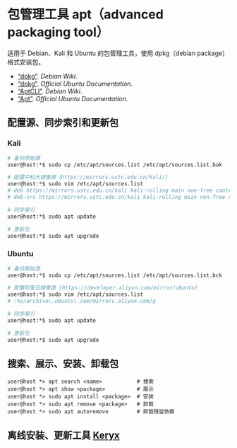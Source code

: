 # 包管理工具 apt（advanced packaging tool）

适用于 Debian、Kali 和 Ubuntu 的包管理工具，使用 dpkg（debian package）格式安装包。

*   [“dpkg”](https://wiki.debian.org/dpkg). *Debian Wiki*.
*   [“dpkg”](https://help.ubuntu.com/lts/serverguide/dpkg.html). *Official Ubuntu Documentation*.
*   [“AptCLI”](https://wiki.debian.org/AptCLI). *Debian Wiki*.
*   [“Apt”](https://help.ubuntu.com/lts/serverguide/apt.html). *Official Ubuntu Documentation*.

## 配置源、同步索引和更新包

### Kali

```sh
# 备份原始源
user@host:*$ sudo cp /etc/apt/sources.list /etc/apt/sources.list.bak

# 配置中科大镜像源（https://mirrors.ustc.edu.cn/kali/）
user@host:*$ sudo vim /etc/apt/sources.list
# deb https://mirrors.ustc.edu.cn/kali kali-rolling main non-free contrib
# deb-src https://mirrors.ustc.edu.cn/kali kali-rolling main non-free contrib

# 同步索引
user@host:*$ sudo apt update

# 更新包
user@host:*$ sudo apt upgrade
```

### Ubuntu

```sh
# 备份原始源
user@host:*$ sudo cp /etc/apt/sources.list /etc/apt/sources.list.bck

# 配置阿里云镜像源 (https://developer.aliyun.com/mirror/ubuntu)
user@host:*$ sudo vim /etc/apt/sources.list
# :%s/archive\.ubuntu\.com/mirrors.aliyun.com/g

# 同步索引
user@host:*$ sudo apt update

# 更新包
user@host:*$ sudo apt upgrade
```

## 搜索、展示、安装、卸载包

```fish
user@host *> apt search <name>           # 搜索
user@host *> apt show <package>          # 展示
user@host *> sudo apt install <package>  # 安装
user@host *> sudo apt remove <package>   # 卸载
user@host *> sudo apt autoremove         # 卸载残留依赖
```

## 离线安装、更新工具 [Keryx](https://launchpad.net/keryx)
